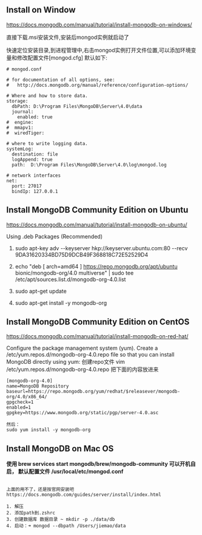 ## Install on Window
https://docs.mongodb.com/manual/tutorial/install-mongodb-on-windows/

直接下载.msi安装文件,安装后mongod实例就启动了

快速定位安装目录,到进程管理中,右击mongod实例打开文件位置,可以添加环境变量和修改配置文件[mongod.cfg] 默认如下:
```shell
# mongod.conf

# for documentation of all options, see:
#   http://docs.mongodb.org/manual/reference/configuration-options/

# Where and how to store data.
storage:
  dbPath: D:\Program Files\MongoDB\Server\4.0\data
  journal:
    enabled: true
#  engine:
#  mmapv1:
#  wiredTiger:

# where to write logging data.
systemLog:
  destination: file
  logAppend: true
  path:  D:\Program Files\MongoDB\Server\4.0\log\mongod.log

# network interfaces
net:
  port: 27017
  bindIp: 127.0.0.1
```


## Install MongoDB Community Edition on Ubuntu
https://docs.mongodb.com/manual/tutorial/install-mongodb-on-ubuntu/

Using .deb Packages (Recommended)
1. sudo apt-key adv --keyserver hkp://keyserver.ubuntu.com:80 --recv 9DA31620334BD75D9DCB49F368818C72E52529D4

2. echo "deb [ arch=amd64 ] https://repo.mongodb.org/apt/ubuntu bionic/mongodb-org/4.0 multiverse" | sudo tee /etc/apt/sources.list.d/mongodb-org-4.0.list

3. sudo apt-get update

4. sudo apt-get install -y mongodb-org

## Install MongoDB Community Edition on CentOS
https://docs.mongodb.com/manual/tutorial/install-mongodb-on-red-hat/

Configure the package management system (yum).
Create a /etc/yum.repos.d/mongodb-org-4.0.repo file so that you can install MongoDB directly using yum:
创建repo文件
vim /etc/yum.repos.d/mongodb-org-4.0.repo
把下面的内容放进来
```
[mongodb-org-4.0]
name=MongoDB Repository
baseurl=https://repo.mongodb.org/yum/redhat/$releasever/mongodb-org/4.0/x86_64/
gpgcheck=1
enabled=1
gpgkey=https://www.mongodb.org/static/pgp/server-4.0.asc

然后：
sudo yum install -y mongodb-org
```

## Install MongoDB on Mac OS
**使用 brew services start mongodb/brew/mongodb-community 可以开机自启， 默认配置文件 /usr/local/etc/mongod.conf**
```

上面的用不了，还是按官网安装吧
https://docs.mongodb.com/guides/server/install/index.html

1. 解压
2. 添加path到.zshrc
3. 创建数据库 数据目录 ~ mkdir -p ./data/db
4. 启动：➜ mongod --dbpath /Users/jiemao/data
```